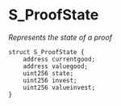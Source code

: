 # S_ProofState
*Represents the state of a proof*


```solidity
struct S_ProofState {
    address currentgood;
    address valuegood;
    uint256 state;
    uint256 invest;
    uint256 valueinvest;
}
```

